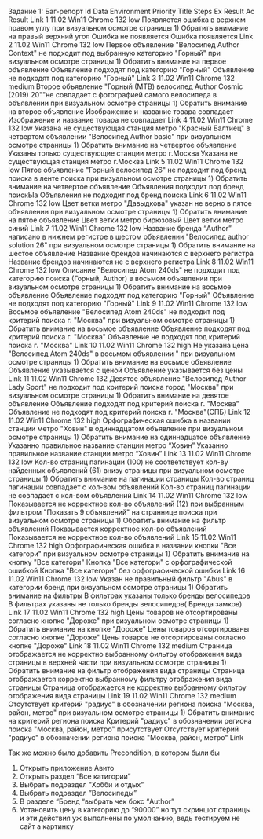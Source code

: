 Задание 1: Баг-репорт
Id	Data	Environment	Priority	Title	Steps	Ex Result	Ac Result	Link
1	11.02	Win11 Chrome 132	low	Появляется ошибка в верхнем правом углу при визуальном осмотре страницы	1) Обратить внимание на правый верхний угол	Ошибка не появляется 	Ошибка появляется	Link
2	11.02	Win11 Chrome 132	low	Первое объявление "Велосипед  Author Context" не подходит под выбранную категорию "Горный" при визуальном осмотре страницы	1) Обратить внимание на первое объявление	Объявление подходят под категорию "Горный"	Объявление не подходят под категорию "Горный"	Link
3	11.02	Win11 Chrome 132	medium	Второе объявление "Горный (МТВ) велосипед Author Cosmic (2019) 20""не совпадает с фотографией самого велосипеда в объявлении при визуальном осмотре страницы	1) Обратить внимание на второе объявление	Изображение и название товара совпадает	Изображение и название товара не совпадает	Link
4	11.02	Win11 Chrome 132	low	Указана не существующая станция метро "Красный Балтиец" в четвертом объявлении "Велосипед Author basic" при визуальном осмотре страницы	1) Обратить внимание на четвертое объявление	Указаны только существующие станции метро г.Москва	Указана не существующая станция метро г.Москва	Link
5	11.02	Win11 Chrome 132	low	Пятое объявление "Горный велосипед 26" не подходит под бренд поиска в ленте поиска при визуальном осмотре страницы	1) Обратить внимание на четвертое объявление	Объявления  подходит под  бренд поискЫа	Объявления  не подходит под  бренд поиска	Link
6	11.02	Win11 Chrome 132	low	Цвет ветки  метро "Давыдкова" указан не верно в пятое объявлении при визуальном осмотре страницы	1) Обратить внимание на пятое объявление	Цвет ветки метро бирюзовый	Цвет ветки метро синий	Link
7	11.02	Win11 Chrome 132	low	Название бренда “Author” написано в нижнем регистре в шестом объявлении "Велосипед author solution 26" при визуальном осмотре страницы	1) Обратить внимание на шестое объявление	Название брендов начинаются с верхнего регистра	Название брендов начинаются не с верхнего регистра	Link
8	11.02	Win11 Chrome 132	low	Описание  "Велосипед Atom 240ds" не подходит под категорию поиска (Горный, Author) в восьмом объявлении при визуальном осмотре страницы	1) Обратить внимание на восьмое объявление	Объявление подходят под категорию "Горный"	Объявление не подходят под категорию "Горный"	Link
9	11.02	Win11 Chrome 132	low	Восьмое объявление "Велосипед Atom 240ds" не подходит под критерий поиска г. "Москва" при визуальном осмотре страницы	1) Обратить внимание на восьмое объявление	Объявление подходят под критерий поиска г. "Москва"	Объявление не подходят под критерий поиска г. "Москва"	Link
10	11.02	Win11 Chrome 132	high	Не указана цена "Велосипед Atom 240ds" в восьмом объявлении " при визуальном осмотре страницы	1) Обратить внимание на восьмое объявление	Объявление указывается с ценой	Объявление указывается без цены	Link
11	11.02	Win11 Chrome 132		Девятое объявление "Велосипед Author Lady Sport" не подходит под критерий поиска город "Москва" при визуальном осмотре страницы	1) Обратить внимание на девятое объявление	Объявление подходят под критерий поиска г. "Москва"	Объявление не подходят под критерий поиска г. "Москва"(СПБ)	Link
12	11.02	Win11 Chrome 132	high	Орфографическая ошибка в названии станции метро "Ховин" в одиннадцатом объявление при визуальном осмотре страницы	1) Обратить внимание на одиннадцатое объявление	Указанно правильное название станции метро “Ховин”	Указанно правильное название станции метро “Ховин”	Link
13	11.02	Win11 Chrome 132	low	Кол-во страниц  пагинации (100) не соответствует кол-ву найденных объявлений (61) внизу страницы при визуальном осмотре страницы	1) Обратить внимание на пагинации страницы	Кол-во страниц  пагинации совпадает с кол-вом объявлений	Кол-во страниц  пагинации не совпадает с кол-вом объявлений	Link
14	11.02	Win11 Chrome 132	low	Показывается не корректное кол-во объявлений (12) при выбранным фильтром "Показать 9 объявлений" на страннице поиска при визуальном осмотре страницы	1) Обратить внимание на фильтр объявлений	Показывается корректное кол-во объявлений	Показывается не корректное кол-во объявлений	Link
15	11.02	Win11 Chrome 132	high	Орфографическая ошибка в названии кнопки "Все категори" при визуальном осмотре страницы	1) Обратить внимание на кнопку "Все категори"	Кнопка "Все категори"
с орфографической ошибкой	Кнопка "Все категори"
без орфографической ошибки	Link
16	11.02	Win11 Chrome 132	low	Указан не правильный фильтр "Abus" в категории бренд при визуальном осмотре страницы	1) Обратить внимание на фильтры	В фильтрах указаны только бренды велосипедов	В фильтрах указаны не только бренды велосипедов( Бренда замков)	Link
17	11.02	Win11 Chrome 132	high	Цены товаров не отсортированы согласно кнопке "Дороже" при визуальном осмотре страницы 	1) Обратить внимание на кнопке "Дороже"	Цены товаров  отсортированы согласно кнопке "Дороже"	Цены товаров не отсортированы согласно кнопке "Дороже"	Link
18	11.02	Win11 Chrome 132	medium	Страница отображается не корректно выбранному фильтру отображения вида страницы в верхней части при визуальном осмотре страницы	1) Обратить внимание на фильтр отображения вида страницы	Страница отображается корректно выбранному фильтру отображения вида страницы	Страница отображается не корректно выбранному фильтру отображения вида страницы	Link
19	11.02	Win11 Chrome 132	medium	Отсутствует критерий "радиус" в обозначении региона поиска "Москва, район, метро" при визуальном осмотре страницы	1) Обратить внимание на критерий региона поиска	Критерий "радиус" в обозначении региона поиска "Москва, район, метро" присутствует	Отсутствует критерий "радиус" в обозначении региона поиска "Москва, район, метро"	Link

Так же можно было добавить Precondition, в котором были бы 
1) Открыть приложение Авито
2) Открыть раздел “Все катигории”
3) Выбрать подраздел ”Хобби и отдых”
4) Выбрать подраздел ”Велосипеды”
5) В разделе “Бренд “выбрать чек бокс “Author”
5) Установить цену в категорию до “90000”
 но тут скриншот страницы  и эти действия уж выполнены по умолчанию, ведь тестируем не сайт а картинку